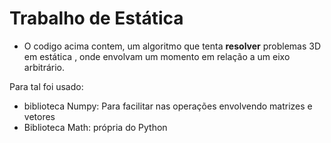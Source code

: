 # Trabalho de Estática

- O codigo acima contem, um algoritmo que tenta **resolver** problemas 3D em estática , onde envolvam um momento em relação a um eixo arbitrário.

Para tal foi usado:
- biblioteca Numpy: Para facilitar nas operações envolvendo matrizes e vetores
- Biblioteca Math: própria do Python
